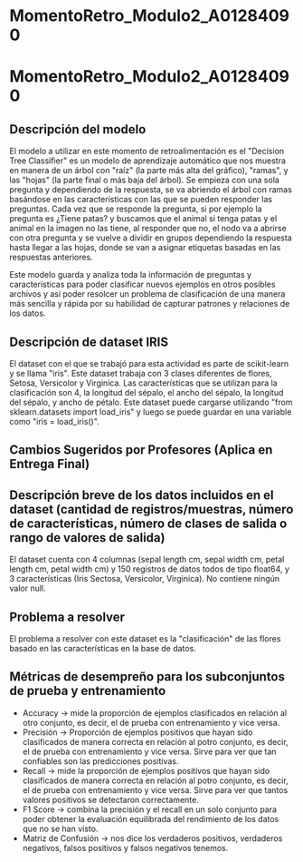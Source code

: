 # MomentoRetro_Modulo2_A01284090

# MomentoRetro_Modulo2_A01284090

## Descripción del modelo
El modelo a utilizar en este momento de retroalimentación es el "Decision Tree Classifier" es un modelo de aprendizaje automático que nos muestra en manera de un árbol con "raíz" (la parte más alta del gráfico), "ramas", y las "hojas" (la parte final o más baja del árbol). Se empieza con una sola pregunta y dependiendo de la respuesta, se va abriendo el árbol con ramas basándose en las características con las que se pueden responder las preguntas. Cada vez que se responde la pregunta, si por ejemplo la pregunta es ¿Tiene patas? y buscamos que el animal si tenga patas y el animal en la imagen no las tiene, al responder que no, el nodo va a abrirse con otra pregunta y se vuelve a dividir en grupos dependiendo la respuesta hasta llegar a las hojas, donde se van a asignar etiquetas basadas en las respuestas anteriores.

Este modelo guarda y analiza toda la información de preguntas y características para poder clasificar nuevos ejemplos en otros posibles archivos y así poder resolcer un problema de clasificación de una manera más sencilla y rápida por su habilidad de capturar patrones y relaciones de los datos.

## Descripción de dataset IRIS
El dataset con el que se trabajó para esta actividad es parte de scikit-learn y se llama "iris". Este dataset trabaja con 3 clases diferentes de flores, Setosa, Versicolor y Virginica. Las características que se utilizan para la clasificación son 4, la longitud del sépalo, el ancho del sépalo, la longitud del sépalo, y ancho de pétalo. Este dataset puede cargarse utilizando "from sklearn.datasets import load_iris" y luego se puede guardar en una variable como "iris = load_iris()".

## Cambios Sugeridos por Profesores (Aplica en Entrega Final)

## Descripción breve de los datos incluidos en el dataset (cantidad de registros/muestras, número de características, número de clases de salida o rango de valores de salida)
El dataset cuenta con 4 columnas (sepal length cm, sepal width cm, petal length cm, petal width cm) y 150 registros de datos todos de tipo float64, y 3 características (Iris Sectosa, Versicolor, Virginica). No contiene ningún valor null.

## Problema a resolver
El problema a resolver con este dataset es la "clasificación" de las flores basado en las características en la base de datos.

## Métricas de desempreño para los subconjuntos de prueba y entrenamiento
- Accuracy -> mide la proporción de ejemplos clasificados en relación al otro conjunto, es decir, el de prueba con entrenamiento y vice versa.
- Precisión -> Proporción de ejemplos positivos que hayan sido clasificados de manera correcta en relación al potro conjunto, es decir, el de prueba con entrenamiento y vice versa. Sirve para ver que tan confiables son las predicciones positivas.
- Recall -> mide la proporción de ejemplos positivos que hayan sido clasificados de manera correcta en relación al potro conjunto, es decir, el de prueba con entrenamiento y vice versa. Sirve para ver que tantos valores positivos se detectaron correctamente. 
- F1 Score -> combina la precisión y el recall en un solo conjunto para poder obtener la evaluación equilibrada del rendimiento de los datos que no se han visto.
- Matriz de Confusión -> nos dice los verdaderos positivos, verdaderos negativos, falsos positivos y falsos negativos tenemos. 
